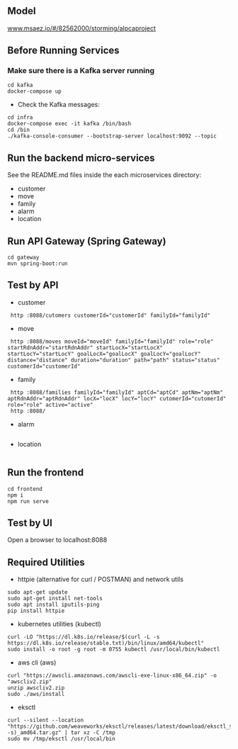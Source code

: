 # 

## Model
www.msaez.io/#/82562000/storming/alpcaproject

## Before Running Services
### Make sure there is a Kafka server running
```
cd kafka
docker-compose up
```
- Check the Kafka messages:
```
cd infra
docker-compose exec -it kafka /bin/bash
cd /bin
./kafka-console-consumer --bootstrap-server localhost:9092 --topic
```

## Run the backend micro-services
See the README.md files inside the each microservices directory:

- customer
- move
- family
- alarm
- location


## Run API Gateway (Spring Gateway)
```
cd gateway
mvn spring-boot:run
```

## Test by API
- customer
```
 http :8088/cutomers customerId="customerId" familyId="familyId" 
```
- move
```
 http :8088/moves moveId="moveId" familyId="familyId" role="role" startRdnAddr="startRdnAddr" startLocX="startLocX" startLocY="startLocY" goalLocX="goalLocX" goalLocY="goalLocY" distance="distance" duration="duration" path="path" status="status" customerId="customerId" 
```
- family
```
 http :8088/families familyId="familyId" aptCd="aptCd" aptNm="aptNm" aptRdnAddr="aptRdnAddr" locX="locX" locY="locY" cutomerId="cutomerId" role="role" active="active" 
 http :8088/ 
```
- alarm
```
```
- location
```
```


## Run the frontend
```
cd frontend
npm i
npm run serve
```

## Test by UI
Open a browser to localhost:8088

## Required Utilities

- httpie (alternative for curl / POSTMAN) and network utils
```
sudo apt-get update
sudo apt-get install net-tools
sudo apt install iputils-ping
pip install httpie
```

- kubernetes utilities (kubectl)
```
curl -LO "https://dl.k8s.io/release/$(curl -L -s https://dl.k8s.io/release/stable.txt)/bin/linux/amd64/kubectl"
sudo install -o root -g root -m 0755 kubectl /usr/local/bin/kubectl
```

- aws cli (aws)
```
curl "https://awscli.amazonaws.com/awscli-exe-linux-x86_64.zip" -o "awscliv2.zip"
unzip awscliv2.zip
sudo ./aws/install
```

- eksctl 
```
curl --silent --location "https://github.com/weaveworks/eksctl/releases/latest/download/eksctl_$(uname -s)_amd64.tar.gz" | tar xz -C /tmp
sudo mv /tmp/eksctl /usr/local/bin
```

